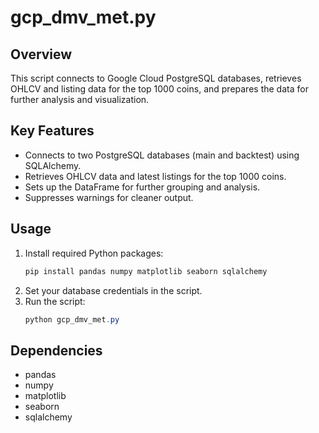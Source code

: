# gcp_dmv_met.py

## Overview
This script connects to Google Cloud PostgreSQL databases, retrieves OHLCV and listing data for the top 1000 coins, and prepares the data for further analysis and visualization.

## Key Features
- Connects to two PostgreSQL databases (main and backtest) using SQLAlchemy.
- Retrieves OHLCV data and latest listings for the top 1000 coins.
- Sets up the DataFrame for further grouping and analysis.
- Suppresses warnings for cleaner output.

## Usage
1. Install required Python packages:
   ```powershell
   pip install pandas numpy matplotlib seaborn sqlalchemy
   ```
2. Set your database credentials in the script.
3. Run the script:
   ```powershell
   python gcp_dmv_met.py
   ```

## Dependencies
- pandas
- numpy
- matplotlib
- seaborn
- sqlalchemy
